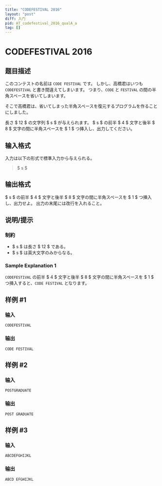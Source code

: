 ```yaml
---
title: "CODEFESTIVAL 2016"
layout: "post"
diff: 入门
pid: AT_codefestival_2016_qualA_a
tag: []
---
```


# CODEFESTIVAL 2016

## 题目描述

[problemUrl]: https://atcoder.jp/contests/code-festival-2016-quala/tasks/codefestival_2016_qualA_a

このコンテストの名前は `CODE FESTIVAL` です。 しかし、高橋君はいつも `CODEFESTIVAL` と書き間違えてしまいます。 つまり、`CODE` と `FESTIVAL` の間の半角スペースを省いてしまいます。

そこで高橋君は、省いてしまった半角スペースを復元するプログラムを作ることにしました。

長さ $ 12 $ の文字列 $ s $ が与えられます。 $ s $ の前半 $ 4 $ 文字と後半 $ 8 $ 文字の間に半角スペースを $ 1 $ つ挿入し、出力してください。

## 输入格式

入力は以下の形式で標準入力から与えられる。

> $ s $

## 输出格式

$ s $ の前半 $ 4 $ 文字と後半 $ 8 $ 文字の間に半角スペースを $ 1 $ つ挿入し、出力せよ。 出力の末尾には改行を入れること。

## 说明/提示

### 制約

- $ s $ は長さ $ 12 $ である。
- $ s $ は英大文字のみからなる。

### Sample Explanation 1

`CODEFESTIVAL` の前半 $ 4 $ 文字と後半 $ 8 $ 文字の間に半角スペースを $ 1 $ つ挿入すると、`CODE FESTIVAL` となります。

## 样例 #1

### 输入

```
CODEFESTIVAL
```

### 输出

```
CODE FESTIVAL
```

## 样例 #2

### 输入

```
POSTGRADUATE
```

### 输出

```
POST GRADUATE
```

## 样例 #3

### 输入

```
ABCDEFGHIJKL
```

### 输出

```
ABCD EFGHIJKL
```

